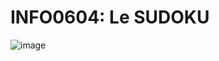 # INFO0604: Le SUDOKU
![image](https://github.com/user-attachments/assets/398ebf4a-44ec-4548-994e-9c6c434b1289)

